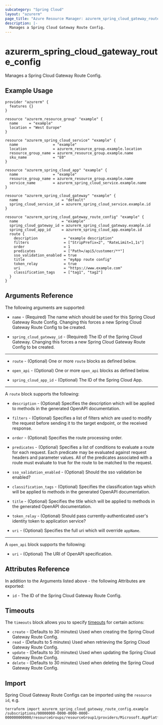 ```yaml
---
subcategory: "Spring Cloud"
layout: "azurerm"
page_title: "Azure Resource Manager: azurerm_spring_cloud_gateway_route_config"
description: |-
  Manages a Spring Cloud Gateway Route Config.
---
```


# azurerm_spring_cloud_gateway_route_config

Manages a Spring Cloud Gateway Route Config.

## Example Usage

```hcl
provider "azurerm" {
  features {}
}

resource "azurerm_resource_group" "example" {
  name     = "example"
  location = "West Europe"
}

resource "azurerm_spring_cloud_service" "example" {
  name                = "example"
  location            = azurerm_resource_group.example.location
  resource_group_name = azurerm_resource_group.example.name
  sku_name            = "E0"
}

resource "azurerm_spring_cloud_app" "example" {
  name                = "example"
  resource_group_name = azurerm_resource_group.example.name
  service_name        = azurerm_spring_cloud_service.example.name
}

resource "azurerm_spring_cloud_gateway" "example" {
  name                    = "default"
  spring_cloud_service_id = azurerm_spring_cloud_service.example.id
}

resource "azurerm_spring_cloud_gateway_route_config" "example" {
  name                    = "example"
  spring_cloud_gateway_id = azurerm_spring_cloud_gateway.example.id
  spring_cloud_app_id     = azurerm_spring_cloud_app.example.id
  route {
    description            = "example description"
    filters                = ["StripPrefix=2", "RateLimit=1,1s"]
    order                  = 1
    predicates             = ["Path=/api5/customer/**"]
    sso_validation_enabled = true
    title                  = "myApp route config"
    token_relay            = true
    uri                    = "https://www.example.com"
    classification_tags    = ["tag1", "tag2"]
  }
}
```

## Arguments Reference

The following arguments are supported:

* `name` - (Required) The name which should be used for this Spring Cloud Gateway Route Config. Changing this forces a new Spring Cloud Gateway Route Config to be created.

* `spring_cloud_gateway_id` - (Required) The ID of the Spring Cloud Gateway. Changing this forces a new Spring Cloud Gateway Route Config to be created.

---

* `route` - (Optional) One or more `route` blocks as defined below.

* `open_api` - (Optional) One or more `open_api` blocks as defined below.

* `spring_cloud_app_id` - (Optional) The ID of the Spring Cloud App.

---

A `route` block supports the following:

* `description` - (Optional) Specifies the description which will be applied to methods in the generated OpenAPI documentation.

* `filters` - (Optional) Specifies a list of filters which are used to modify the request before sending it to the target endpoint, or the received response.

* `order` - (Optional) Specifies the route processing order.

* `predicates` - (Optional) Specifies a list of conditions to evaluate a route for each request. Each predicate may be evaluated against request headers and parameter values. All of the predicates associated with a route must evaluate to true for the route to be matched to the request.

* `sso_validation_enabled` - (Optional) Should the sso validation be enabled?

* `classification_tags` - (Optional) Specifies the classification tags which will be applied to methods in the generated OpenAPI documentation.

* `title` - (Optional) Specifies the title which will be applied to methods in the generated OpenAPI documentation.

* `token_relay` - (Optional) Should pass currently-authenticated user's identity token to application service?

* `uri` - (Optional) Specifies the full uri which will override `appName`.

---

A `open_api` block supports the following:

* `uri` - (Optional) The URI of OpenAPI specification.

## Attributes Reference

In addition to the Arguments listed above - the following Attributes are exported: 

* `id` - The ID of the Spring Cloud Gateway Route Config.

## Timeouts

The `timeouts` block allows you to specify [timeouts](https://www.terraform.io/docs/configuration/resources.html#timeouts) for certain actions:

* `create` - (Defaults to 30 minutes) Used when creating the Spring Cloud Gateway Route Config.
* `read` - (Defaults to 5 minutes) Used when retrieving the Spring Cloud Gateway Route Config.
* `update` - (Defaults to 30 minutes) Used when updating the Spring Cloud Gateway Route Config.
* `delete` - (Defaults to 30 minutes) Used when deleting the Spring Cloud Gateway Route Config.

## Import

Spring Cloud Gateway Route Configs can be imported using the `resource id`, e.g.

```shell
terraform import azurerm_spring_cloud_gateway_route_config.example /subscriptions/00000000-0000-0000-0000-000000000000/resourceGroups/resourceGroup1/providers/Microsoft.AppPlatform/Spring/service1/gateways/gateway1/routeConfigs/routeConfig1
```
